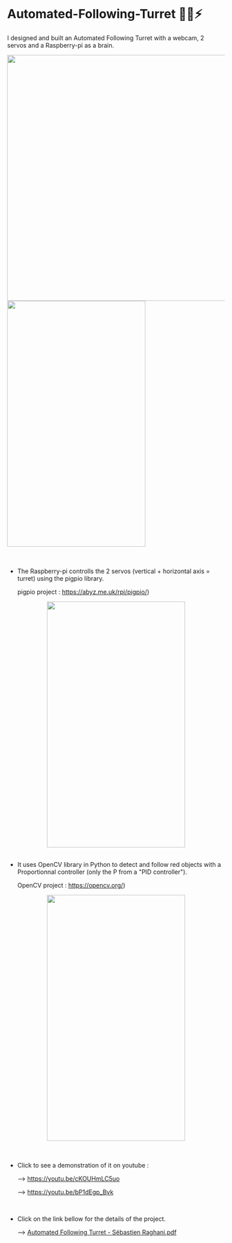 # Automated-Following-Turret 👀🧠⚡

I designed and built an Automated Following Turret with a webcam, 2 servos and a Raspberry-pi as a brain.

<div align="left">
         <img src="https://user-images.githubusercontent.com/73033350/127236647-0db7c7d9-d5ea-4736-81f4-db4a1b840198.png" width="625" height="569";/>
         <img src="turret following apple.gif" width="320" height="569" ;/>
</div>



<br>
<br>



* The Raspberry-pi controlls the 2 servos (vertical + horizontal axis = turret) using the pigpio library. 
         
     pigpio project : https://abyz.me.uk/rpi/pigpio/)
 
<div align="center">
         <img src="https://user-images.githubusercontent.com/73033350/127235500-8df2722b-d440-498e-af96-26ea6a2c8018.gif" width="320" height="569" ;/>
</div>


<br>


* It uses OpenCV library in Python to detect and follow red objects with a Proportionnal controller (only the P from a "PID controller"). 
         
     OpenCV project : https://opencv.org/)
   
<div align="center">
         <img src="https://user-images.githubusercontent.com/73033350/127235500-8df2722b-d440-498e-af96-26ea6a2c8018.gif" width="320" height="569" ;/>
</div>



<br>
<br>



<div align="left">
         
</div>


* Click to see a demonstration of it on youtube :

     --> https://youtu.be/cKOUHmLC5uo

     --> https://youtu.be/bP1dEgp_Bvk


<br>

* Click on the link bellow for the details of the project.

     --> [Automated Following Turret - Sébastien Raghani.pdf](https://github.com/RaghaniSebastien/Automated-Following-Turret/files/6889004/Automated.Following.Turret.-.Sebastien.Raghani.pdf)
